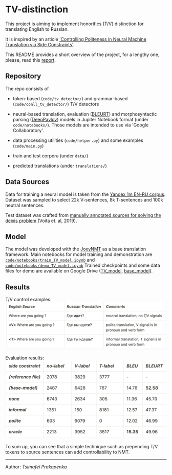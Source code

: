 # TV-distinction
This project is aiming to implement honorifics (T/V) distinction for translating English to Russian.

It is inspired by an article ['Controlling Politeness in Neural Machine Translation via Side Constraints'](https://aclanthology.org/N16-1005).

This README provides a short overview of the project, for a lengthy one, please, read this [report](meta/report.pdf).

## Repository
The repo consists of
 - token-based (`code/tv_detector/`) and grammar-based (`code/conll_tv_detector/`) T/V detectors

 - neural-based translation, evaluation ([BLEURT](https://github.com/google-research/bleurt)) and morphosyntactic parsing ([DeepPavlov](http://docs.deeppavlov.ai/en/master/features/models/syntaxparser.html)) models in Jupiter Notebook format (under `code/notebooks/`). 
Those models are intended to use via 'Google Collaboratory'.

 - data processing utilities (`code/helper.py`) and some examples (`code/main.py`)

 - train and test corpora (under `data/`)

 - predicted translations (under `translations/`)

## Data Sources
 Data for training a neural model is taken from the [Yandex 1m EN-RU corpus](https://yandex.ru/legal/corpus/?lang=en). 
 Dataset was sampled to select 22k V-sentences, 8k T-sentences and 100k neutral sentences.

 Test dataset was crafted from [manually annotated sources for solving the deixis problem](https://github.com/lena-voita/good-translation-wrong-in-context/tree/master/consistency_testsets/scoring_data) (Voita et. al, 2019).

## Model
 The model was developed with the [JoeyNMT](https://github.com/joeynmt/joeynmt) as a base translation framework.
 Main notebooks for model training and demonstration are 
 [`code/notebooks/train_TV_model.ipynb`](https://colab.research.google.com/github/tsimafeip/TV-distinction/blob/main/code/notebooks/train_TV_model.ipynb)
 and [`code/notebooks/demo_TV_model.ipynb`](https://colab.research.google.com/github/tsimafeip/TV-distinction/blob/main/code/notebooks/demo_TV_model.ipynb)
 Trained checkpoints and some data files for demo are available on Google Drive ([TV_model](https://drive.google.com/drive/u/1/folders/1xTJCgIXykYt-UfuygOWy9Mxoj_uKQvuX), [base_model](https://drive.google.com/drive/u/1/folders/15we9dFRKmiWw2NPzb-84Ls5T4fWXW9eU)).

## Results

T/V control examples:
![](meta/tv_examples.png)

Evaluation results:
![](meta/evaluation_results.png)

To sum up, you can see that a simple technique such as prepending T/V tokens to source sentences can add controllability to NMT.

-----
Author: _Tsimafei Prakapenka_
